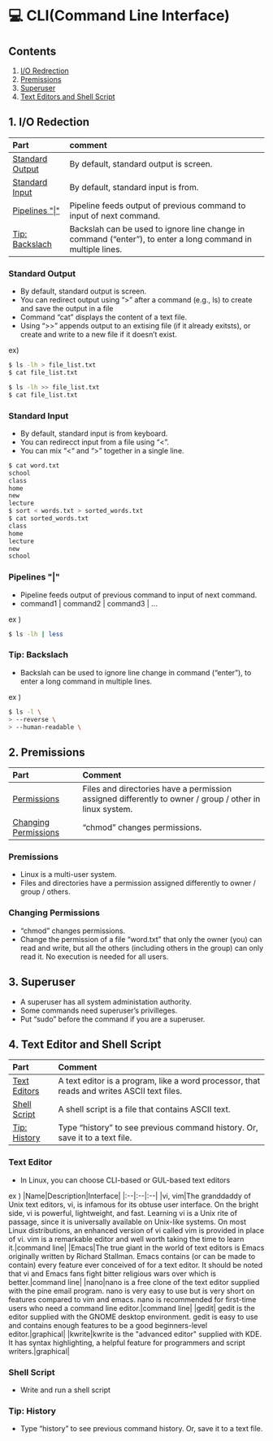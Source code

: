 # 💻 CLI(Command Line Interface) 

## Contents

1. [I/O Redrection](#1-io-redection)
2. [Premissions](#2-premissions)
3. [Superuser](#3-superuser)
4. [Text Editors and Shell Script](#4-text-editor-and-shell-script)

## 1. I/O Redection

|Part|comment|
|:--|:--|
|[Standard Output](#standard-output)|By default, standard output is screen.|
|[Standard Input](#standard-input)|By default, standard input is from.|
|[Pipelines "\|"](#pipelines)|Pipeline feeds output of previous command to input of next command.|
|[Tip: Backslach](#tip-backslach)|Backslah can be used to ignore line change in command (“enter”), to enter a long command in multiple lines.|

### Standard Output
- By default, standard output is screen.
- You can redirect output using “>” after a command (e.g., ls) to create and save the output in a file
- Command “cat” displays the content of a text file.
- Using “>>” appends output to an extising file (if it already exitsts), or create and write to a new file if it doesn’t exist.

ex)
```sh
$ ls -lh > file_list.txt
$ cat file_list.txt
```
```sh
$ ls -lh >> file_list.txt
$ cat file_list.txt
```


### Standard Input
- By default, standard input is from keyboard.
- You can redirecct input from a file using “<”.
- You can mix “<“ and “>” together in a single line.

```sh
$ cat word.txt
school
class
home
new
lecture
$ sort < words.txt > sorted_words.txt
$ cat sorted_words.txt
class
home
lecture
new
school
```


### Pipelines "|"
- Pipeline feeds output of previous command to input of next command.
- command1 | command2 | command3 | … 

ex )
```sh
$ ls -lh | less
```


### Tip: Backslach
- Backslah can be used to ignore line change in command (“enter”), to enter a long command in multiple lines.

ex )
```sh
$ ls -l \
> --reverse \
> --human-readable \
```

## 2. Premissions
|Part|Comment|
|:--|:--|
|[Permissions](#premissions)|Files and directories have a permission assigned differently to owner / group / other in linux system.|
|[Changing Permissions](#changing-permissions)|“chmod” changes permissions.|

### Premissions
- Linux is a multi-user system.
- Files and directories have a permission assigned differently to owner / group / others.

### Changing Permissions
- “chmod” changes permissions. 
- Change the permission of a file “word.txt” that only the owner (you) can read and write, but all the others (including others in the group) can only read it. No execution is needed for all users.


## 3. Superuser
- A superuser has all system administation authority.
- Some commands need superuser’s privilleges.
- Put “sudo” before the command if you are a superuser.



## 4. Text Editor and Shell Script
|Part|Comment|
|:--|:--|
|[Text Editors](#text-editor)|A text editor is a program, like a word processor, that reads and writes ASCII text files.|
|[Shell Script](#shell-script)|A shell script is a file that contains ASCII text.|
|[Tip: History](#tip-history)|Type “history” to see previous command history. Or, save it to a text file.|

### Text Editor
- In Linux, you can choose CLI-based or GUL-based text editors

ex )
|Name|Description|Interface|
|:--|:--|:--|
|vi, vim|The granddaddy of Unix text editors, vi, is infamous for its obtuse user interface. On the bright side, vi is powerful, lightweight, and fast. Learning vi is a Unix rite of passage, since it is universally available on Unix-like systems. On most Linux distributions, an enhanced version of vi called vim is provided in place of vi. vim is a remarkable editor and well worth taking the time to learn it.|command line|
|Emacs|The true giant in the world of text editors is Emacs originally written by Richard Stallman. Emacs contains (or can be made to contain) every feature ever conceived of for a text editor. It should be noted that vi and Emacs fans fight bitter religious wars over which is better.|command line|
|nano|nano is a free clone of the text editor supplied with the pine email program. nano is very easy to use but is very short on features compared to vim and emacs. nano is recommended for first-time users who need a command line editor.|command line|
|gedit|	gedit is the editor supplied with the GNOME desktop environment. gedit is easy to use and contains enough features to be a good beginners-level editor.|graphical|
|kwrite|kwrite is the "advanced editor" supplied with KDE. It has syntax highlighting, a helpful feature for programmers and script writers.|graphical|

### Shell Script
- Write and run a shell script

### Tip: History
- Type “history” to see previous command history. Or, save it to a text file.